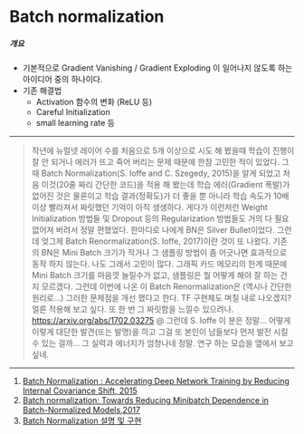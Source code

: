 # Batch normalization

##### 개요 

* 기본적으로 Gradient Vanishing / Gradient Exploding 이 일어나지 않도록 하는 아이디어 중의 하나이다.
* 기존 해결법
    * Activation 함수의 변화 (ReLU 등)
    * Careful Initialization
    * small learning rate 등










---
> 작년에 뉴럴넷 레이어 수를 처음으로 5개 이상으로 시도 해 봤을때 학습이 진행이 잘 안 되거나 에러가 뜨고 죽어 버리는 문제 때문에 한참 고민한 적이 있었다.
그때 Batch Normalization(S. Ioffe and C. Szegedy, 2015)을 알게 되었고 처음 이것(20줄 짜리 간단한 코드)을 적용 해 봤는데 학습 에러(Gradient 폭발)가 없어진 것은 물론이고 학습 결과(정확도)가 더 좋을 뿐 아니라 학습 속도가 10배 이상 빨라져서 짜릿했던 기억이 아직 생생하다.
게다가 이런저런 Weight Initialization 방법들 및 Dropout 등의 Regularization 방법들도 거의 다 필요 없어져 버려서 정말 편했었다.
한마디로 나에게 BN은 Silver Bullet이었다.
그런데 엊그제 Batch Renormalization(S. Ioffe, 2017)이란 것이 또 나왔다.
기존의 BN은 Mini Batch 크기가 작거나 그 샘플링 방법이 좀 어긋나면 효과적으로 동작 하지 않는다. 나도 그래서 고민이 많다. 그래픽 카드 메모리의 한계 때문에 Mini Batch 크기를 마음껏 늘릴수가 없고, 샘플링은 뭘 어떻게 해야 잘 하는 건지 모르겠다.
그런데 이번에 나온 이 Batch Renormalization은 (역시나 간단한 원리로...) 그러한 문제점을 개선 했다고 한다.
TF 구현체도 며칠 내로 나오겠지? 얼른 적용해 보고 싶다. 또 한 번 그 짜릿함을 느낄수 있으려나.
https://arxiv.org/abs/1702.03275
@ 그런데 S. Ioffe 이 분은 정말... 어떻게 이렇게 대단한 발견(또는 발명)을 하고 그걸 또 본인이 남들보다 먼저 발전 시킬수 있는 걸까... 그 실력과 에너지가 엄청나네 정말. 연구 하는 모습을 옆에서 보고 싶네.

---

1. [Batch Normalization : Accelerating Deep Network Training by Reducing Internal Covariance Shift, 2015](http://arxiv.org/abs/1502.03167)
2. [Batch normalization: Towards Reducing Minibatch Dependence in Batch-Normalized Models,2017](https://arxiv.org/abs/1702.03275)
3. [Batch Normalization 설명 및 구현](https://shuuki4.wordpress.com/2016/01/13/batch-normalization-설명-및-구현/)
